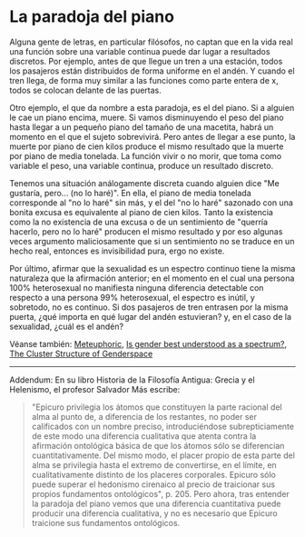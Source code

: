 # La paradoja del piano

Alguna gente de letras, en particular filósofos, no captan que en la vida real una función sobre una variable continua puede dar lugar a resultados discretos. Por ejemplo, antes de que llegue un tren a una estación, todos los pasajeros están distribuidos de forma uniforme en el andén. Y cuando el tren llega, de forma muy similar a las funciones como parte entera de x, todos se colocan delante de las puertas.




Otro ejemplo, el que da nombre a esta paradoja, es el del piano. Si a alguien le cae un piano encima, muere. Si vamos disminuyendo el peso del piano hasta llegar a un pequeño piano del tamaño de una macetita, habrá un momento en el que el sujeto sobrevivirá. Pero antes de llegar a ese punto, la muerte por piano de cien kilos produce el mismo resultado que la muerte por piano de media tonelada. La función vivir o no morir, que toma como variable el peso, una variable continua, produce un resultado discreto.



Tenemos una situación análogamente discreta cuando alguien dice "Me gustaría, pero... (no lo haré)". En ella, el piano de media tonelada corresponde al "no lo haré" sin más, y el del "no lo haré" sazonado con una bonita excusa es equivalente al piano de cien kilos. Tanto la existencia como la no existencia de una excusa o de un sentimiento de "querría hacerlo, pero no lo haré" producen el mismo resultado y por eso algunas veces argumento maliciosamente que si un sentimiento no se traduce en un hecho real, entonces es invisibilidad pura, ergo no existe.

Por último, afirmar que la sexualidad es un espectro continuo tiene la misma naturaleza que la afirmación anterior; en el momento en el cual una persona 100% heterosexual no manifiesta ninguna diferencia detectable con respecto a una persona 99% heterosexual, el espectro es inútil, y sobretodo, no es continuo. Si dos pasajeros de tren entrasen por la misma puerta, ¿qué importa en qué lugar del andén estuvieran? y, en el caso de la sexualidad, ¿cuál es el andén?

Véanse también: [Meteuphoric](https://web.archive.org/web/20170506221004/https://meteuphoric.wordpress.com/2016/11/05/do-unwilling-slaves-to-fashion-ruin-the-signaling/), [Is gender best understood as a spectrum?](https://www.quora.com/Is-gender-best-understood-as-a-spectrum/answer/Jae-Alexis-Lee), [The Cluster Structure of Genderspace](https://web.archive.org/web/20170506220817/https://thingofthings.wordpress.com/2017/05/05/the-cluster-structure-of-genderspace/)

***
Addendum: En su libro Historia de la Filosofía Antigua: Grecia y el Helenismo, el profesor Salvador Más escribe:

> "Epicuro privilegia los átomos que constituyen la parte racional del alma al punto de, a diferencia de los restantes, no poder ser calificados con un nombre preciso, introduciéndose subrepticiamente de este modo una diferencia cualitativa que atenta contra la afirmación ontológica básica de que los átomos sólo se diferencian cuantitativamente. Del mismo modo, el placer propio de esta parte del alma se privilegia hasta el extremo de convertirse, en el límite, en cualitativamente distinto de los placeres corporales. Epicuro sólo puede superar el hedonismo cirenaico al precio de traicionar sus propios fundamentos ontológicos", p. 205.
Pero ahora, tras entender la paradoja del piano vemos que una diferencia cuantitativa puede producir una diferencia cualitativa, y no es necesario que Epicuro traicione sus fundamentos ontológicos.
